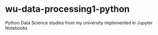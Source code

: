 # wu-data-processing1-python
Python Data Science studies from my university implemented in Jupyter Notebooks
